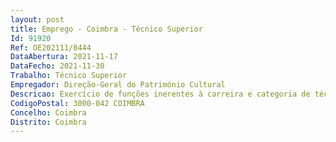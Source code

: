 ```yaml
--- 
layout: post
title: Emprego - Coimbra - Técnico Superior
Id: 91920
Ref: OE202111/0444
DataAbertura: 2021-11-17
DataFecho: 2021-11-30
Trabalho: Técnico Superior
Empregador: Direção-Geral do Património Cultural
Descricao: Exercício de funções inerentes à carreira e categoria de técnico superior na área de Serviço Educativo.Realizar as atividades pedagógicas e de animação agendadas no MNMC.Realizar visitas guiadas, para diferentes públicos, em português, inglês, francês e espanhol.Assegurar o acolhimento especializado e informado nos vários espaços museológicos, em diversas línguas.Assegurar a boa apresentação dos espaços museológicos do MNMC e correto funcionamento dos equipamentos museográficos e dispositivos de segurança.Assegurar o acompanhamento de outras iniciativas da programação cultural.Assegurar a recolha de dados estatísticos e a aplicação de inquéritos de qualidade ou outros.Participar no desenvolvimento de conteúdos.Participar nas tarefas de caracter museológico – inventário, gestão de coleções e conservação preventiva.Participar na integração e formação de estagiários.Promover o desenvolvimento de projetos destinados a cidadãos com necessidades especiais.
CodigoPostal: 3000-042 COIMBRA
Concelho: Coimbra
Distrito: Coimbra
--- 
```

